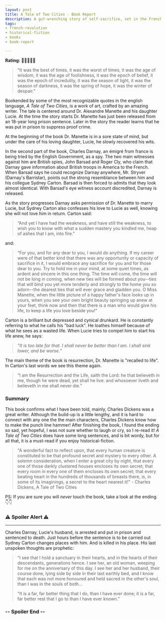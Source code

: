 ```yaml
---
layout: post
title: A Tale of Two Cities - Book Report
description: A gut-wrenching story of self-sacrifice, set in the French Revolution.
tags:
- french-revolution
- historical-fiction
- books
- book-report

---
```

**Rating:** 🌟🌟🌟🌟🌟

> “It was the best of times, it was the worst of times, it was the age of wisdom, it was the age of foolishness, it was the epoch of belief, it was the epoch of incredulity, it was the season of light, it was the season of darkness, it was the spring of hope, it was the winter of despair.”

Bookended by some of the most recognizable quotes in the english language,  _A Tale of Two Cities_, is a work of art, crafted by an amazing writer.  The tale is centered around Dr. Alexandre Manette and his daughter Lucie.  At the time the story starts Dr. Manette has just been released from an 18-year long prison sentence. Later in the story the reader learns that he was put in prison to suppress proof crime.

At the beginning of the book Dr. Manette is in a sore state of mind, but under the care of his loving daughter, Lucie, he slowly recovered his wits.

In the second part of the book, Charles Darnay, an émigré from france is being tried by the English Government, as a spy. The two main witnesses against him are British spies, John Barsad and Roger Cly, who claim that Darnay gave information about British troops in America to the French. When Barsad says he could recognize Darnay anywhere, Mr. Stryver (Darnay's Barristar), points out the strong resemblance  between him and his collegue Sydney Carton.  Barsad  is then forced to admits that they look almost identical. With Barsad's eye witness account discredited, Darnay is released.

As the story progresses Darnay asks permission of Dr. Manette to marry Lucie, but Sydney Carton also confesses his love to Lucie as well, knowing she will not love him in return.  Carton said:

> “‎And yet I have had the weakness, and have still the weakness, to wish you to know with what a sudden mastery you kindled me, heap of ashes that I am, into fire.”

and:

> “For you, and for any dear to you, I would do anything. If my career were of that better kind that there was any opportunity or capacity of sacrifice in it, I would embrace any sacrifice for you and for those dear to you. Try to hold me in your mind, at some quiet times, as ardent and sincere in this one thing. The time will come, the time will not be long in coming, when new ties will be formed about you--ties that will bind you yet more tenderly and strongly to the home you so adorn--the dearest ties that will ever grace and gladden you. O Miss Manette, when the little picture of a happy father's face looks up in yours, when you see your own bright beauty springing up anew at your feet, think now and then that there is a man who would give his life, to keep a life you love beside you!”

Carton is  a brilliant but depressed and cynical drunkard. He is constantly referring to what he calls his "bad luck".  He loathes himself because of what he sees as a wasted life. When Lucie tries to compel him to start his life anew, he says:

> _”It is too late for that. I shall never be better than I am. I shall sink lower, and be worse.”_

The main theme of the book is resurrection, Dr. Manette is "recalled to life". In Carton's last words we see this theme again.

> “I am the Resurrection and the Life, saith the Lord: he that believeth in me, though he were dead, yet shall he live: and whosoever liveth and believeth in me shall never die.”

### Summary

This book confirms what I have been told, mainly, Charles Dickens was a great writer.  Although the build-up is a little lengthy, and it is hard to connect with any one the the main characters, Charles Dickens know how to make the punch line hammer! After finishing the book, I found the ending so sad, yet hopeful, I was not sure whether to laugh or cry, so I re-read it!  _A Tale of Two Cities_ does have some long sentences, and is bit wordy, but for all that, it is a must-read if you enjoy historical-fiction.

> "A wonderful fact to reflect upon, that every human creature is constituted to be that profound secret and mystery to every other. A solemn consideration, when I enter a great city by night, that every one of those darkly clustered houses encloses its own secret; that every room in every one of them encloses its own secret; that every beating heart in the hundreds of thousands of breasts there, is, in some of its imaginings, a secret to the heart nearest it!" - Charles Dickens, A Tale of  Two Cities

PS: If you are sure you will _never_ touch the book, take a look at the ending. 👇👇

### ⚠ **Spoiler Alert** ⚠

***

Charles Darnay, Lucie's husband, is arrested and put in prison and sentenced to death. Just hours before the sentence is to be carried out Sydney Carton changes places with him. And is killed in his place. His last unspoken thoughts are prophetic:

> “I see that I hold a sanctuary in their hearts, and in the hearts of their descendants, generations hence. I see her, an old woman, weeping for me on the anniversary of this day. I see her and her husband, their course done, lying side by side in their last earthly bed, and I know that each was not more honoured and held sacred in the other's soul, than I was in the souls of both...
>
> “It is a far, far better thing that I do, than I have ever done; it is a far, far better rest that I go to than I have ever known.”

### **-- Spoiler End --**